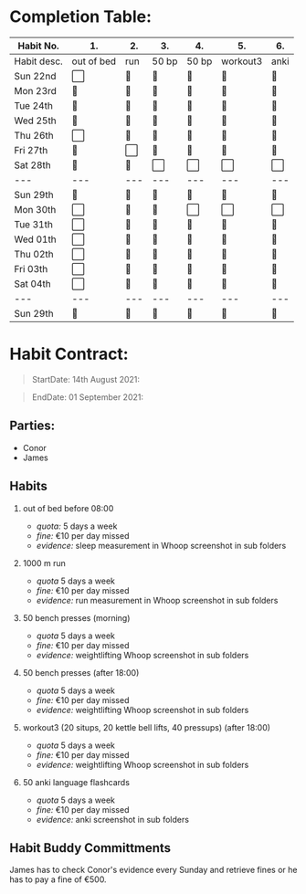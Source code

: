 # Completion Table:
Habit No.  |   1.      |  2.    | 3.     |   4.  |    5.    |   6.| 
---        | ---       | ---    | ---    |---    |---       |---  |
Habit desc.| out of bed| run    | 50 bp  | 50 bp | workout3 | anki|
Sun 22nd   |  ⬜        |   🔳   |   🔳   |  🔳  |    🔳    |  🔳  |
Mon 23rd   |  🔳       |   🔳   |   🔳   |  🔳  |    🔳    |  🔳  |
Tue 24th   |  🔳       |   🔳   |   🔳   |  🔳  |    🔳    |  🔳  |
Wed 25th   |  🔳       |   🔳   |   🔳   |  🔳  |    🔳    |  🔳  |
Thu 26th   |  ⬜        |   🔳   |   🔳   |  🔳  |    🔳    |  🔳  |
Fri 27th   |  🔳       |   ⬜    |   🔳   |  🔳  |    🔳    |  🔳  |
Sat 28th   |  🔳       |   🔳   |   ⬜    |   ⬜  |   ⬜     |  ⬜  |
---        | ---       | ---    | ---    | ---   | ---    | ---  |
Sun 29th   |  🔳       |   🔳   |   🔳   |  🔳  |   🔳    |  🔳  |
Mon 30th   |  ⬜        |   🔳   |   🔳   |  ⬜    |   ⬜    |  ⬜  |
Tue 31th   |  ⬜        |   🔳   |   🔳   |  🔳  |   🔳    |  🔳  |
Wed 01th   |  ⬜        |   🔳   |   🔳   |  🔳  |   🔳    |  🔳  |
Thu 02th   |  ⬜        |   🔳   |   🔳   |  🔳  |   🔳    |  🔳  |
Fri 03th   |  ⬜        |   🔳   |   🔳   |  🔳  |   🔳    |  🔳  |
Sat 04th   |  ⬜        |   🔳   |   🔳   |  🔳  |   🔳    |  🔳  |
---        | ---       | ---    | ---    | ---   | ---    | ---  |
Sun 29th   |  🔳       |   🔳   |   🔳   |  🔳  |   🔳    |  🔳  |

# Habit Contract:

> StartDate: 14th August 2021:

> EndDate: 01 September 2021:

## Parties:

- Conor
- James 

## Habits

1. out of bed before 08:00 
    * *quota:* 5 days a week
    * *fine:* €10 per day missed
    * *evidence:* sleep measurement in Whoop screenshot in sub folders

2. 1000 m run 
    * *quota* 5 days a week
    * *fine:* €10 per day missed
    * *evidence:* run measurement in Whoop screenshot in sub folders

3. 50 bench presses (morning)
    * *quota* 5 days a week
    * *fine:* €10 per day missed
    * *evidence:* weightlifting Whoop screenshot in sub folders
 
4. 50 bench presses (after 18:00)
    * *quota* 5 days a week
    * *fine:* €10 per day missed
    * *evidence:* weightlifting Whoop screenshot in sub folders

5. workout3 (20 situps, 20 kettle bell lifts, 40 pressups) (after 18:00)
    * *quota* 5 days a week
    * *fine:* €10 per day missed
    * *evidence:* weightlifting Whoop screenshot in sub folders

6. 50 anki language flashcards
    * *quota* 5 days a week
    * *fine:* €10 per day missed
    * *evidence:* anki screenshot in sub folders

## Habit Buddy Committments

James has to check Conor's evidence every Sunday and retrieve fines or he has to pay a fine of €500.













